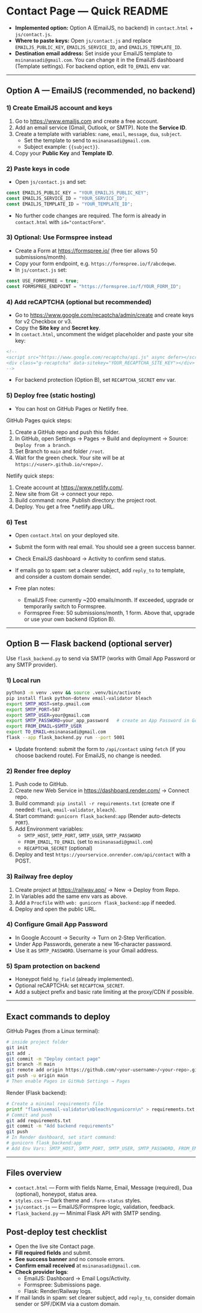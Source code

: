 # Contact Page — Quick README

- **Implemented option:** Option A (EmailJS, no backend) in `contact.html` + `js/contact.js`.
- **Where to paste keys:** Open `js/contact.js` and replace `EMAILJS_PUBLIC_KEY`, `EMAILJS_SERVICE_ID`, and `EMAILJS_TEMPLATE_ID`.
- **Destination email address:** Set inside your EmailJS template to `msinanasadi@gmail.com`. You can change it in the EmailJS dashboard (Template settings). For backend option, edit `TO_EMAIL` env var.

---

## Option A — EmailJS (recommended, no backend)

### 1) Create EmailJS account and keys
1. Go to https://www.emailjs.com and create a free account.
2. Add an email service (Gmail, Outlook, or SMTP). Note the **Service ID**.
3. Create a template with variables: `name`, `email`, `message`, `dua`, `subject`.
   - Set the template to send to `msinanasadi@gmail.com`.
   - Subject example: `{{subject}}`.
4. Copy your **Public Key** and **Template ID**.

### 2) Paste keys in code
- Open `js/contact.js` and set:
```js
const EMAILJS_PUBLIC_KEY = "YOUR_EMAILJS_PUBLIC_KEY";
const EMAILJS_SERVICE_ID = "YOUR_SERVICE_ID";
const EMAILJS_TEMPLATE_ID = "YOUR_TEMPLATE_ID";
```
- No further code changes are required. The form is already in `contact.html` with `id="contactForm"`.

### 3) Optional: Use Formspree instead
- Create a Form at https://formspree.io/ (free tier allows 50 submissions/month).
- Copy your form endpoint, e.g. `https://formspree.io/f/abcdeqwe`.
- In `js/contact.js` set:
```js
const USE_FORMSPREE = true;
const FORMSPREE_ENDPOINT = "https://formspree.io/f/YOUR_FORM_ID";
```

### 4) Add reCAPTCHA (optional but recommended)
- Go to https://www.google.com/recaptcha/admin/create and create keys for v2 Checkbox or v3.
- Copy the **Site key** and **Secret key**.
- In `contact.html`, uncomment the widget placeholder and paste your site key:
```html
<!--
<script src="https://www.google.com/recaptcha/api.js" async defer></script>
<div class="g-recaptcha" data-sitekey="YOUR_RECAPTCHA_SITE_KEY"></div>
-->
```
- For backend protection (Option B), set `RECAPTCHA_SECRET` env var.

### 5) Deploy free (static hosting)
- You can host on GitHub Pages or Netlify free.

GitHub Pages quick steps:
1. Create a GitHub repo and push this folder.
2. In GitHub, open Settings → Pages → Build and deployment → Source: `Deploy from a branch`.
3. Set Branch to `main` and folder `/root`.
4. Wait for the green check. Your site will be at `https://<user>.github.io/<repo>/`.

Netlify quick steps:
1. Create account at https://www.netlify.com/.
2. New site from Git → connect your repo.
3. Build command: none. Publish directory: the project root.
4. Deploy. You get a free *.netlify.app URL.

### 6) Test
- Open `contact.html` on your deployed site.
- Submit the form with real email. You should see a green success banner.
- Check EmailJS dashboard → Activity to confirm send status.
- If emails go to spam: set a clearer subject, add `reply_to` to template, and consider a custom domain sender.

- Free plan notes:
  - EmailJS Free: currently ~200 emails/month. If exceeded, upgrade or temporarily switch to Formspree.
  - Formspree Free: 50 submissions/month, 1 form. Above that, upgrade or use your own backend (Option B).

---

## Option B — Flask backend (optional server)
Use `flask_backend.py` to send via SMTP (works with Gmail App Password or any SMTP provider).

### 1) Local run
```bash
python3 -m venv .venv && source .venv/bin/activate
pip install flask python-dotenv email-validator bleach
export SMTP_HOST=smtp.gmail.com
export SMTP_PORT=587
export SMTP_USER=your@gmail.com
export SMTP_PASSWORD=your_app_password   # create an App Password in Google Account → Security → 2FA → App Passwords
export FROM_EMAIL=$SMTP_USER
export TO_EMAIL=msinanasadi@gmail.com
flask --app flask_backend.py run --port 5001
```
- Update frontend: submit the form to `/api/contact` using `fetch` (if you choose backend route). For EmailJS, no change is needed.

### 2) Render free deploy
1. Push code to GitHub.
2. Create new Web Service in https://dashboard.render.com/ → Connect repo.
3. Build command: `pip install -r requirements.txt` (create one if needed: `flask`, `email-validator`, `bleach`).
4. Start command: `gunicorn flask_backend:app` (Render auto-detects `PORT`).
5. Add Environment variables:
   - `SMTP_HOST`, `SMTP_PORT`, `SMTP_USER`, `SMTP_PASSWORD`
   - `FROM_EMAIL`, `TO_EMAIL` (set to `msinanasadi@gmail.com`)
   - `RECAPTCHA_SECRET` (optional)
6. Deploy and test `https://yourservice.onrender.com/api/contact` with a POST.

### 3) Railway free deploy
1. Create project at https://railway.app/ → New → Deploy from Repo.
2. In Variables add the same env vars as above.
3. Add a `Procfile` with `web: gunicorn flask_backend:app` if needed.
4. Deploy and open the public URL.

### 4) Configure Gmail App Password
- In Google Account → Security → Turn on 2‑Step Verification.
- Under App Passwords, generate a new 16‑character password.
- Use it as `SMTP_PASSWORD`. Username is your Gmail address.

### 5) Spam protection on backend
- Honeypot field `hp_field` (already implemented).
- Optional reCAPTCHA: set `RECAPTCHA_SECRET`.
- Add a subject prefix and basic rate limiting at the proxy/CDN if possible.

---

## Exact commands to deploy

GitHub Pages (from a Linux terminal):
```bash
# inside project folder
git init
git add .
git commit -m "Deploy contact page"
git branch -M main
git remote add origin https://github.com/<your-username>/<your-repo>.git
git push -u origin main
# Then enable Pages in GitHub Settings → Pages
```

Render (Flask backend):
```bash
# Create a minimal requirements file
printf "flask\nemail-validator\nbleach\ngunicorn\n" > requirements.txt
# Commit and push
git add requirements.txt
git commit -m "Add backend requirements"
git push
# In Render dashboard, set start command:
# gunicorn flask_backend:app
# Add Env Vars: SMTP_HOST, SMTP_PORT, SMTP_USER, SMTP_PASSWORD, FROM_EMAIL, TO_EMAIL, RECAPTCHA_SECRET
```

---

## Files overview
- `contact.html` — Form with fields Name, Email, Message (required), Dua (optional), honeypot, status area.
- `styles.css` — Dark theme and `.form-status` styles.
- `js/contact.js` — EmailJS/Formspree logic, validation, feedback.
- `flask_backend.py` — Minimal Flask API with SMTP sending.

## Post‑deploy test checklist
- Open the live site Contact page.
- **Fill required fields** and submit.
- **See success banner** and no console errors.
- **Confirm email received** at `msinanasadi@gmail.com`.
- **Check provider logs**:
  - EmailJS: Dashboard → Email Logs/Activity.
  - Formspree: Submissions page.
  - Flask: Render/Railway logs.
- If mail lands in spam: set clearer subject, add `reply_to`, consider domain sender or SPF/DKIM via a custom domain.
